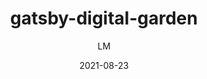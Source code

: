 ---
_id: 6oh1fknozjmsyt6ohh0td2boszwq0h89
author: LM
title: gatsby-digital-garden
summary: 'A set of packages to create a digital garden with Gatsby.'
images: # Create a folder in /static/images/tools that has the same name as this current markdown file and place the images there. We only need the file name here. If this is not clear, please refer to existing tools as references.
  - path: "gatsby-digital-garden-slide.gif"
  - path: "mathieudutour.github.io_gatsby-digital-garden__.png"
  - path: "mathieudutour.github.io_gatsby-digital-garden__1.png"
  - path: "mathieudutour.github.io_gatsby-digital-garden__2.png"
  - path: "mathieudutour.github.io_gatsby-digital-garden__3.png"
  - path: "mathieudutour.github.io_gatsby-digital-garden__4.png"
links:
- name: github.com/mathieudutour/gatsby-digital-garden
  link: https://github.com/mathieudutour/gatsby-digital-garden
- name: "Demo site"
  link: "https://mathieudutour.github.io/gatsby-digital-garden/"
categories:
- Publishing and Sharing
tags:
- Note-taking
features:
- "Roam compatible"
- "Visual graph of notes"
- "Sliding panels of notes to navigate multiple notes in one window"
- "Dark mode"
platforms:
- Web
- Mac
- Win
- Linux
fields:
- General and Interdisciplinary
date: '2021-08-23'

---